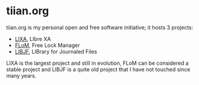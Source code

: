 # tiian.org

tiian.org is my personal open and free software initiative; it hosts 3 projects:

- [LIXA](/lixa/manuals/html/index.html), LIbre XA
- [FLoM](https://github.com/tiian/flom), Free Lock Manager
- [LIBJF](http://libjf.sourceforge.net), LIBrary for Journaled Files

LIXA is the largest project and still in evolution, FLoM can be considered a stable project and LIBJF is a quite old project that I have not touched since many years.
